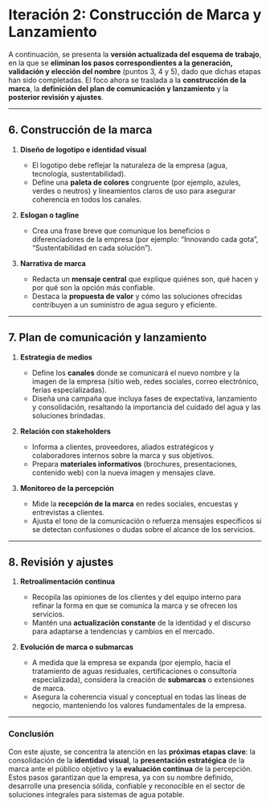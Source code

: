 # Iteración 2: Construcción de Marca y Lanzamiento

A continuación, se presenta la **versión actualizada del esquema de trabajo**, en la que se **eliminan los pasos correspondientes a la generación, validación y elección del nombre** (puntos 3, 4 y 5), dado que dichas etapas han sido completadas. El foco ahora se traslada a la **construcción de la marca**, la **definición del plan de comunicación y lanzamiento** y la **posterior revisión y ajustes**.

---

## 6. Construcción de la marca

1. **Diseño de logotipo e identidad visual**

   - El logotipo debe reflejar la naturaleza de la empresa (agua, tecnología, sustentabilidad).
   - Define una **paleta de colores** congruente (por ejemplo, azules, verdes o neutros) y lineamientos claros de uso para asegurar coherencia en todos los canales.

2. **Eslogan o tagline**

   - Crea una frase breve que comunique los beneficios o diferenciadores de la empresa (por ejemplo: “Innovando cada gota”, “Sustentabilidad en cada solución”).

3. **Narrativa de marca**

   - Redacta un **mensaje central** que explique quiénes son, qué hacen y por qué son la opción más confiable.
   - Destaca la **propuesta de valor** y cómo las soluciones ofrecidas contribuyen a un suministro de agua seguro y eficiente.

---

## 7. Plan de comunicación y lanzamiento

1. **Estrategia de medios**

   - Define los **canales** donde se comunicará el nuevo nombre y la imagen de la empresa (sitio web, redes sociales, correo electrónico, ferias especializadas).
   - Diseña una campaña que incluya fases de expectativa, lanzamiento y consolidación, resaltando la importancia del cuidado del agua y las soluciones brindadas.

2. **Relación con stakeholders**

   - Informa a clientes, proveedores, aliados estratégicos y colaboradores internos sobre la marca y sus objetivos.
   - Prepara **materiales informativos** (brochures, presentaciones, contenido web) con la nueva imagen y mensajes clave.

3. **Monitoreo de la percepción**

   - Mide la **recepción de la marca** en redes sociales, encuestas y entrevistas a clientes.
   - Ajusta el tono de la comunicación o refuerza mensajes específicos si se detectan confusiones o dudas sobre el alcance de los servicios.

---

## 8. Revisión y ajustes

1. **Retroalimentación continua**

   - Recopila las opiniones de los clientes y del equipo interno para refinar la forma en que se comunica la marca y se ofrecen los servicios.
   - Mantén una **actualización constante** de la identidad y el discurso para adaptarse a tendencias y cambios en el mercado.

2. **Evolución de marca o submarcas**

   - A medida que la empresa se expanda (por ejemplo, hacia el tratamiento de aguas residuales, certificaciones o consultoría especializada), considera la creación de **submarcas** o extensiones de marca.
   - Asegura la coherencia visual y conceptual en todas las líneas de negocio, manteniendo los valores fundamentales de la empresa.

---

### Conclusión

Con este ajuste, se concentra la atención en las **próximas etapas clave**: la consolidación de la **identidad visual**, la **presentación estratégica** de la marca ante el público objetivo y la **evaluación continua** de la percepción. Estos pasos garantizan que la empresa, ya con su nombre definido, desarrolle una presencia sólida, confiable y reconocible en el sector de soluciones integrales para sistemas de agua potable.
